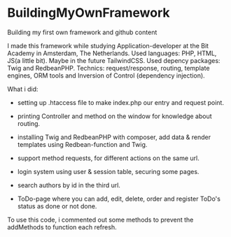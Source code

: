 # BuildingMyOwnFramework
Building my first own framework and github content

I made this framework while studying Application-developer at the Bit Academy in Amsterdam, The Netherlands.
Used languages: PHP, HTML, JS(a little bit). Maybe in the future TailwindCSS.
Used depency packages: Twig and RedbeanPHP.
Technics: request/response, routing, template engines, ORM tools and Inversion of Control (dependency injection).

What i did:
- setting up .htaccess file to make index.php our entry and request point.

- printing Controller and method on the window for knowledge about routing.

- installing Twig and RedbeanPHP with composer, add data & render templates using Redbean-function and Twig.

- support method requests, for different actions on the same url.

- login system using user & session table, securing some pages.

- search authors by id in the third url.

- ToDo-page where you can add, edit, delete, order and register ToDo's status as done or not done.

To use this code, i commented out some methods to prevent the addMethods to function each refresh.
